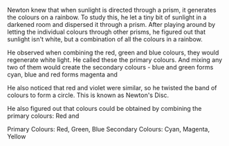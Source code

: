 Newton knew that when sunlight is directed through a prism, it generates the colours on a rainbow.
To study this, he let a tiny bit of sunlight in a darkened room and dispersed it through a prism. After playing around by letting the individual colours through other prisms, he figured out that sunlight isn't white, but a combination of all the colours in a rainbow.

He observed when combining the red, green and blue colours, they would regenerate white light. He called these the primary colours. And mixing any two of them would create the secondary colours - blue and green forms cyan, blue and red forms magenta and 

He also noticed that red and violet were similar, so he twisted the band of colours to form a circle. This is known as Newton's Disc.

He also figured out that colours could be obtained by combining the primary colours:
Red and 

Primary Colours: Red, Green, Blue
Secondary Colours: Cyan, Magenta, Yellow